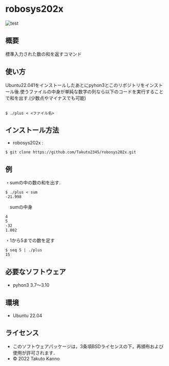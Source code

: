
# robosys202x
![test](https://github.com/Takuto2345/robosys202x/actions/workflows/test.yml/badge.svg)

## 概要
標準入力された数の和を返すコマンド



## 使い方
Ubuntu22.041をインストールしたあとにpyhon3とこのリポジトリをインストール後.使うファイルの中身が単純な数字の列なら以下のコードを実行することで和を出す.(少数点やマイナスでも可能)
```

$ ./plus < <ファイル名> 
```

## インストール方法

* robosys202x :
```
$ git clone https://github.com/Takuto2345/robosys202x.git
```

## 例
・sumの中の数の和を出す.

```
$ ./plus < sum
-21.998
```
　sumの中身
````
4
5
-32
1.002
````



・1から5までの数を足す

```
$ seq 5 | ./plus
15
```
## 必要なソフトウェア
* pyhon3  3.7～3.10

## 環境
* Ubuntu 22.04

## ライセンス

  * このソフトウェアパッケージは，3条項BSDライセンスの下，再頒布および使用が許可されます．
  * © 2022 Takuto Kanno
